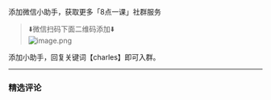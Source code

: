 <p data-nodeid="6744" class="">添加微信小助手，获取更多「8点一课」社群服务</p>
<blockquote data-nodeid="6745">
<p data-nodeid="6746">⬇️微信扫码下面二维码添加⬇️<br>
<img src="https://s0.lgstatic.com/i/image6/M00/51/BC/Cgp9HWEJSZeABOPzAACrrfJG1L0442.png" alt="image.png" data-nodeid="6753"></p>
</blockquote>
<p data-nodeid="6747" class="te-preview-highlight">添加小助手，回复关键词【charles】即可入群。</p>

---

### 精选评论


